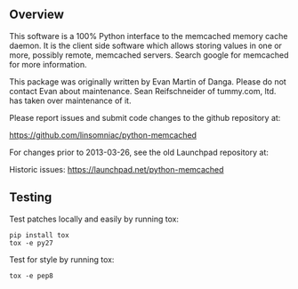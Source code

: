 ## Overview

This software is a 100% Python interface to the memcached memory cache
daemon.  It is the client side software which allows storing values in one
or more, possibly remote, memcached servers.  Search google for memcached
for more information.

This package was originally written by Evan Martin of Danga.
Please do not contact Evan about maintenance.
Sean Reifschneider of tummy.com, ltd. has taken over maintenance of it.

Please report issues and submit code changes to the github repository at:

   https://github.com/linsomniac/python-memcached

For changes prior to 2013-03-26, see the old Launchpad repository at:

   Historic issues: https://launchpad.net/python-memcached

## Testing

Test patches locally and easily by running tox:

    pip install tox
    tox -e py27

Test for style by running tox:

    tox -e pep8
